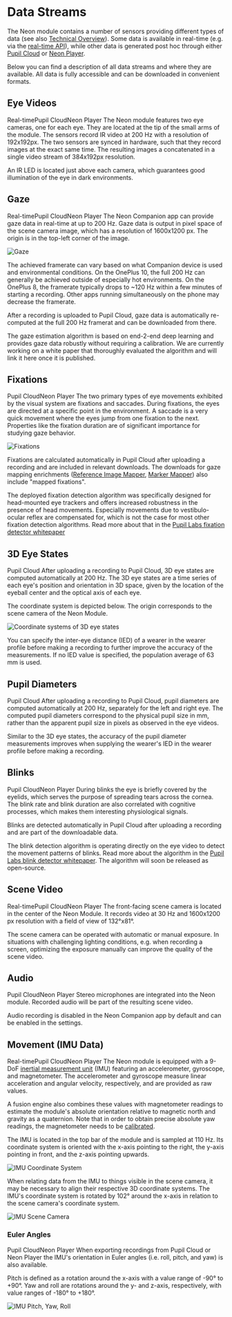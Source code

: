 # Data Streams

The Neon module contains a number of sensors providing different types of data (see also [Technical Overview](/hardware/module-technical-overview/)). Some data is available in real-time (e.g. via the [real-time API](/real-time-api/tutorials/)), while other data is generated post hoc through either [Pupil Cloud](/pupil-cloud/) or [Neon Player](/neon-player/).

Below you can find a description of all data streams and where they are available. All data is fully accessible and can be downloaded in convenient formats.

## Eye Videos

<Badge>Real-time</Badge><Badge>Pupil Cloud</Badge><Badge>Neon Player</Badge>
The Neon module features two eye cameras, one for each eye. They are located at the tip of the small arms of the module. The sensors record IR video at 200 Hz with a resolution of 192x192px. The two sensors are synced in hardware, such that they record images at the exact same time. The resulting images a concatenated in a single video stream of 384x192px resolution.

An IR LED is located just above each camera, which guarantees good illumination of the eye in dark environments.

## Gaze

<Badge>Real-time</Badge><Badge>Pupil Cloud</Badge><Badge>Neon Player</Badge>
The Neon Companion app can provide gaze data in real-time at up to 200 Hz. Gaze data is output in pixel space of the scene camera image, which has a resolution of 1600x1200 px. The origin is in the top-left corner of the image.

![Gaze](./gaze.jpg)

The achieved framerate can vary based on what Companion device is used and environmental conditions. On the OnePlus 10, the full 200 Hz can generally be achieved outside of especially hot environments. On the OnePlus 8, the framerate typically drops to ~120 Hz within a few minutes of starting a recording. Other apps running simultaneously on the phone may decrease the framerate.

After a recording is uploaded to Pupil Cloud, gaze data is automatically re-computed at the full 200 Hz framerat and can be downloaded from there.

The gaze estimation algorithm is based on end-2-end deep learning and provides gaze data robustly without requiring a calibration. We are currently working on a white paper that thoroughly evaluated the algorithm and will link it here once it is published.

## Fixations

<Badge>Pupil Cloud</Badge><Badge>Neon Player</Badge>
The two primary types of eye movements exhibited by the visual system are fixations and saccades. During fixations, the eyes are directed at a specific point in the environment. A saccade is a very quick movement where the eyes jump from one fixation to the next. Properties like the fixation duration are of significant importance for studying gaze behavior.

![Fixations](./fixations.jpg)

Fixations are calculated automatically in Pupil Cloud after uploading a recording and are included in relevant downloads. The downloads for gaze mapping enrichments ([Reference Image Mapper](/pupil-cloud/enrichments/reference-image-mapper/#export-format), [Marker Mapper](/pupil-cloud/enrichments/marker-mapper/#export-format)) also include "mapped fixations".

The deployed fixation detection algorithm was specifically designed for head-mounted eye trackers and offers increased robustness in the presence of head movements. Especially movements due to vestibulo-ocular reflex are compensated for, which is not the case for most other fixation detection algorithms. Read more about that in the [Pupil Labs fixation detector whitepaper](https://docs.google.com/document/d/1dTL1VS83F-W1AZfbG-EogYwq2PFk463HqwGgshK3yJE/export?format=pdf)

## 3D Eye States

<Badge>Pupil Cloud</Badge>
After uploading a recording to Pupil Cloud, 3D eye states are computed automatically at 200 Hz. The 3D eye states are a time series of each eye's position and orientation in 3D space, given by the location of the eyeball center and the optical axis of each eye.

The coordinate system is depicted below. The origin corresponds to the scene camera of the Neon Module.

![Coordinate systems of 3D eye states](./3d_eye_states.png)

You can specify the inter-eye distance (IED) of a wearer in the wearer profile before making a recording to further improve the accuracy of the measurements. If no IED value is specified, the population average of 63 mm is used.

## Pupil Diameters

<Badge>Pupil Cloud</Badge>
After uploading a recording to Pupil Cloud, pupil diameters are computed automatically at 200 Hz, separately for the left and right eye. The computed pupil diameters correspond to the physical pupil size in mm, rather than the apparent pupil size in pixels as observed in the eye videos. 

Similar to the 3D eye states, the accuracy of the pupil diameter measurements improves when supplying the wearer's IED in the wearer profile before making a recording.

## Blinks

<Badge>Pupil Cloud</Badge><Badge>Neon Player</Badge>
During blinks the eye is briefly covered by the eyelids, which serves the purpose of spreading tears across the cornea. The blink rate and blink duration are also correlated with cognitive processes, which makes them interesting physiological signals.

Blinks are detected automatically in Pupil Cloud after uploading a recording and are part of the downloadable data.

The blink detection algorithm is operating directly on the eye video to detect the movement patterns of blinks. Read more about the algorithm in the [Pupil Labs blink detector whitepaper](https://docs.google.com/document/d/1JLBhC7fmBr6BR59IT3cWgYyqiaM8HLpFxv5KImrN-qE/export?format=pdf). The algorithm will soon be released as open-source.

## Scene Video

<Badge>Real-time</Badge><Badge>Pupil Cloud</Badge><Badge>Neon Player</Badge>
The front-facing scene camera is located in the center of the Neon Module. It records video at 30 Hz and 1600x1200 px resolution with a field of view of 132°x81°.

The scene camera can be operated with automatic or manual exposure. In situations with challenging lighting conditions, e.g. when recording a screen, optimizing the exposure manually can improve the quality of the scene video.

## Audio

<Badge>Pupil Cloud</Badge><Badge>Neon Player</Badge>
Stereo microphones are integrated into the Neon module. Recorded audio will be part of the resulting scene video.

Audio recording is disabled in the Neon Companion app by default and can be enabled in the settings.

## Movement (IMU Data)

<Badge>Real-time</Badge><Badge>Pupil Cloud</Badge><Badge>Neon Player</Badge>
The Neon module is equipped with a 9-DoF [inertial measurement unit](https://invensense.tdk.com/products/motion-tracking/9-axis/icm-20948/) (IMU) featuring an accelerometer, gyroscope, and magnetometer. The accelerometer and gyroscope measure linear acceleration and angular velocity, respectively, and are provided as raw values.

A fusion engine also combines these values with magnetometer readings to estimate the module's absolute orientation relative to magnetic north and gravity as a quaternion. Note that in order to obtain precise absolute yaw readings, the magnetometer needs to be [calibrated](/data-collection/calibrating-the-imu/).

The IMU is located in the top bar of the module and is sampled at 110 Hz. Its coordinate system is oriented with the x-axis pointing to the right, the y-axis pointing in front, and the z-axis pointing upwards.

![IMU Coordinate System](./imu-xyz-black.jpg)

When relating data from the IMU to things visible in the scene camera, it may be necessary to align their respective 3D coordinate systems. The IMU's coordinate system is rotated by 102° around the x-axis in relation to the scene camera's coordinate system.

![IMU Scene Camera](./imu-scene_camera-black.jpg)

### Euler Angles

<Badge>Pupil Cloud</Badge><Badge>Neon Player</Badge>
When exporting recordings from Pupil Cloud or Neon Player the IMU's orientation in Euler angles (i.e. roll, pitch, and yaw) is also available.

Pitch is defined as a rotation around the x-axis with a value range of -90° to +90°. Yaw and roll are rotations around the y- and z-axis, respectively, with value ranges of -180° to +180°.

![IMU Pitch, Yaw, Roll](./imu-pitch_yaw_roll-black.jpg)
